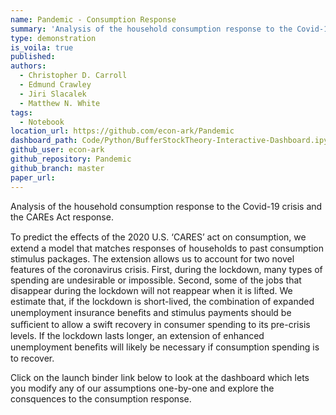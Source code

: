 ```yaml
---
name: Pandemic - Consumption Response
summary: 'Analysis of the household consumption response to the Covid-19 crisis and the CAREs Act response'
type: demonstration
is_voila: true
published:
authors:
  - Christopher D. Carroll
  - Edmund Crawley
  - Jiri Slacalek
  - Matthew N. White
tags:
  - Notebook
location_url: https://github.com/econ-ark/Pandemic
dashboard_path: Code/Python/BufferStockTheory-Interactive-Dashboard.ipynb
github_user: econ-ark
github_repository: Pandemic
github_branch: master
paper_url:
---
```


Analysis of the household consumption response to the Covid-19 crisis and the CAREs Act response.

To predict the eﬀects of the 2020 U.S. ‘CARES’ act on consumption, we extend a model that matches responses of households to past consumption stimulus packages. The extension allows us to account for two novel features of the coronavirus crisis. First, during the lockdown, many types of spending are undesirable or impossible. Second, some of the jobs that disappear during the lockdown will not reappear when it is lifted. We estimate that, if the lockdown is short-lived, the combination of expanded unemployment insurance beneﬁts and stimulus payments should be suﬃcient to allow a swift recovery in consumer spending to its pre-crisis levels. If the lockdown lasts longer, an extension of enhanced unemployment beneﬁts will likely be necessary if consumption spending is to recover.

Click on the launch binder link below to look at the dashboard which lets you modify any of our assumptions one-by-one and explore the consquences to the consumption response.
